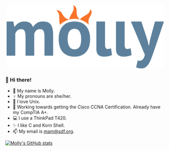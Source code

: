 <p align="center">
  <img src="./mollylogo.png" alt="Molly's Logo" height="200">
</p>

### 👋 Hi there!
- 🪪 My name is Molly.
- ♀️ My pronouns are she/her.
- 💾 I love Unix.
- 💼 Working towards getting the Cisco CCNA Certification. Already have my CompTIA A+.
- 💻 I use a ThinkPad T420.
- ✨ I like C and Korn Shell.
- 📫 My email is [mam@sdf.org](mailto:mam@sdf.org).


[![Molly's GitHub stats](https://github-readme-stats.vercel.app/api?username=mamccollum)](https://github.com/anuraghazra/github-readme-stats)

<!--
**mamccollum/mamccollum** is a ✨ _special_ ✨ repository because its `README.md` (this file) appears on your GitHub profile.

Here are some ideas to get you started:

- 🔭 I’m currently working on ...
- 🌱 I’m currently learning ...
- 👯 I’m looking to collaborate on ...
- 🤔 I’m looking for help with ...
- 💬 Ask me about ...
- 📫 How to reach me: ...
- 😄 Pronouns: ...
- ⚡ Fun fact: ...
-->

